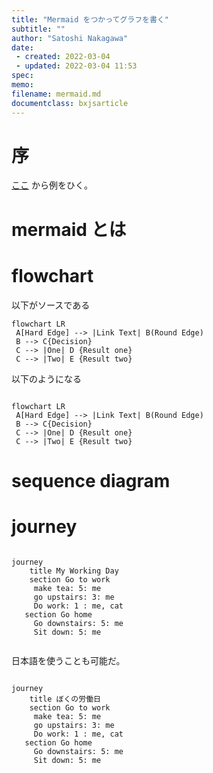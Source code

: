 ```yaml
---
title: "Mermaid をつかってグラフを書く"
subtitle: ""
author: "Satoshi Nakagawa"
date:
 - created: 2022-03-04
 - updated: 2022-03-04 11:53
spec: 
memo: 
filename: mermaid.md
documentclass: bxjsarticle
---
```


# 序

[ここ](https://cdn-ssl-devio-img.classmethod.jp/wp-content/uploads/2021/12/mermaid-markdown-in-notion_08_user-journey-diagram.png?_ga=2.63999727.1741402734.1646361101-277997237.1642648716)
から例をひく。


# mermaid とは

# flowchart

以下がソースである

```
flowchart LR
 A[Hard Edge] --> |Link Text| B(Round Edge)
 B --> C{Decision}
 C --> |One| D {Result one}
 C --> |Two| E {Result two}
```

以下のようになる

```mermaid

flowchart LR
 A[Hard Edge] --> |Link Text| B(Round Edge)
 B --> C{Decision}
 C --> |One| D {Result one}
 C --> |Two| E {Result two}

```

# sequence diagram



# journey

```mermaid

journey
    title My Working Day
    section Go to work
     make tea: 5: me
     go upstairs: 3: me
     Do work: 1 : me, cat
   section Go home
     Go downstairs: 5: me
     Sit down: 5: me
    
```
日本語を使うことも可能だ。

```mermaid

journey
    title ぼくの労働日
    section Go to work
     make tea: 5: me
     go upstairs: 3: me
     Do work: 1 : me, cat
   section Go home
     Go downstairs: 5: me
     Sit down: 5: me
    
```
